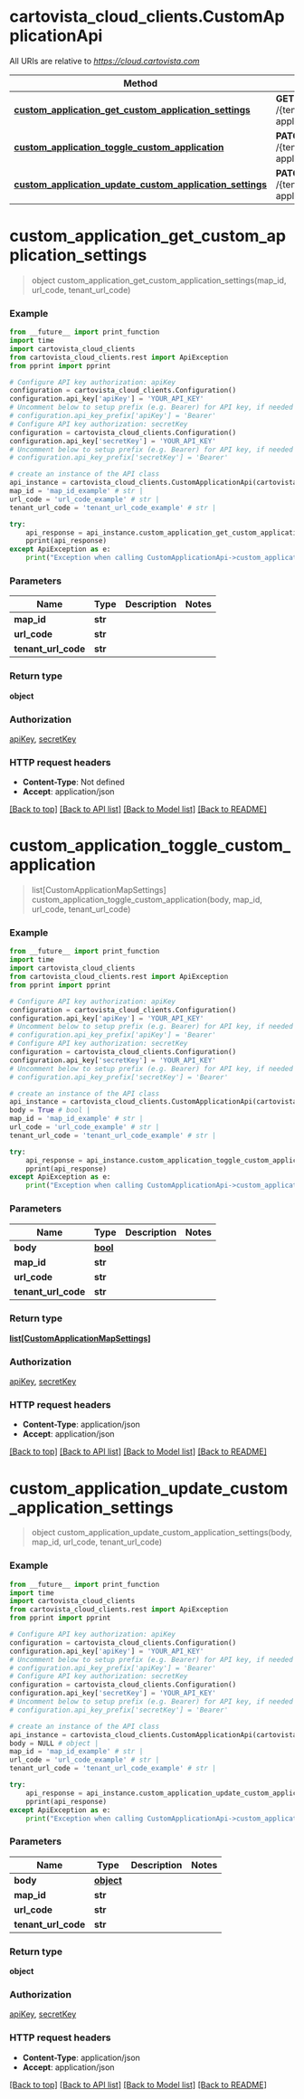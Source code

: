 # cartovista_cloud_clients.CustomApplicationApi

All URIs are relative to *https://cloud.cartovista.com*

Method | HTTP request | Description
------------- | ------------- | -------------
[**custom_application_get_custom_application_settings**](CustomApplicationApi.md#custom_application_get_custom_application_settings) | **GET** /{tenantUrlCode}/api/v2/map/{mapId}/custom-application/{urlCode}/settings | 
[**custom_application_toggle_custom_application**](CustomApplicationApi.md#custom_application_toggle_custom_application) | **PATCH** /{tenantUrlCode}/api/v2/map/{mapId}/custom-application/{urlCode}/toggle | 
[**custom_application_update_custom_application_settings**](CustomApplicationApi.md#custom_application_update_custom_application_settings) | **PATCH** /{tenantUrlCode}/api/v2/map/{mapId}/custom-application/{urlCode}/settings | 

# **custom_application_get_custom_application_settings**
> object custom_application_get_custom_application_settings(map_id, url_code, tenant_url_code)



### Example
```python
from __future__ import print_function
import time
import cartovista_cloud_clients
from cartovista_cloud_clients.rest import ApiException
from pprint import pprint

# Configure API key authorization: apiKey
configuration = cartovista_cloud_clients.Configuration()
configuration.api_key['apiKey'] = 'YOUR_API_KEY'
# Uncomment below to setup prefix (e.g. Bearer) for API key, if needed
# configuration.api_key_prefix['apiKey'] = 'Bearer'
# Configure API key authorization: secretKey
configuration = cartovista_cloud_clients.Configuration()
configuration.api_key['secretKey'] = 'YOUR_API_KEY'
# Uncomment below to setup prefix (e.g. Bearer) for API key, if needed
# configuration.api_key_prefix['secretKey'] = 'Bearer'

# create an instance of the API class
api_instance = cartovista_cloud_clients.CustomApplicationApi(cartovista_cloud_clients.ApiClient(configuration))
map_id = 'map_id_example' # str | 
url_code = 'url_code_example' # str | 
tenant_url_code = 'tenant_url_code_example' # str | 

try:
    api_response = api_instance.custom_application_get_custom_application_settings(map_id, url_code, tenant_url_code)
    pprint(api_response)
except ApiException as e:
    print("Exception when calling CustomApplicationApi->custom_application_get_custom_application_settings: %s\n" % e)
```

### Parameters

Name | Type | Description  | Notes
------------- | ------------- | ------------- | -------------
 **map_id** | **str**|  | 
 **url_code** | **str**|  | 
 **tenant_url_code** | **str**|  | 

### Return type

**object**

### Authorization

[apiKey](../README.md#apiKey), [secretKey](../README.md#secretKey)

### HTTP request headers

 - **Content-Type**: Not defined
 - **Accept**: application/json

[[Back to top]](#) [[Back to API list]](../README.md#documentation-for-api-endpoints) [[Back to Model list]](../README.md#documentation-for-models) [[Back to README]](../README.md)

# **custom_application_toggle_custom_application**
> list[CustomApplicationMapSettings] custom_application_toggle_custom_application(body, map_id, url_code, tenant_url_code)



### Example
```python
from __future__ import print_function
import time
import cartovista_cloud_clients
from cartovista_cloud_clients.rest import ApiException
from pprint import pprint

# Configure API key authorization: apiKey
configuration = cartovista_cloud_clients.Configuration()
configuration.api_key['apiKey'] = 'YOUR_API_KEY'
# Uncomment below to setup prefix (e.g. Bearer) for API key, if needed
# configuration.api_key_prefix['apiKey'] = 'Bearer'
# Configure API key authorization: secretKey
configuration = cartovista_cloud_clients.Configuration()
configuration.api_key['secretKey'] = 'YOUR_API_KEY'
# Uncomment below to setup prefix (e.g. Bearer) for API key, if needed
# configuration.api_key_prefix['secretKey'] = 'Bearer'

# create an instance of the API class
api_instance = cartovista_cloud_clients.CustomApplicationApi(cartovista_cloud_clients.ApiClient(configuration))
body = True # bool | 
map_id = 'map_id_example' # str | 
url_code = 'url_code_example' # str | 
tenant_url_code = 'tenant_url_code_example' # str | 

try:
    api_response = api_instance.custom_application_toggle_custom_application(body, map_id, url_code, tenant_url_code)
    pprint(api_response)
except ApiException as e:
    print("Exception when calling CustomApplicationApi->custom_application_toggle_custom_application: %s\n" % e)
```

### Parameters

Name | Type | Description  | Notes
------------- | ------------- | ------------- | -------------
 **body** | [**bool**](bool.md)|  | 
 **map_id** | **str**|  | 
 **url_code** | **str**|  | 
 **tenant_url_code** | **str**|  | 

### Return type

[**list[CustomApplicationMapSettings]**](CustomApplicationMapSettings.md)

### Authorization

[apiKey](../README.md#apiKey), [secretKey](../README.md#secretKey)

### HTTP request headers

 - **Content-Type**: application/json
 - **Accept**: application/json

[[Back to top]](#) [[Back to API list]](../README.md#documentation-for-api-endpoints) [[Back to Model list]](../README.md#documentation-for-models) [[Back to README]](../README.md)

# **custom_application_update_custom_application_settings**
> object custom_application_update_custom_application_settings(body, map_id, url_code, tenant_url_code)



### Example
```python
from __future__ import print_function
import time
import cartovista_cloud_clients
from cartovista_cloud_clients.rest import ApiException
from pprint import pprint

# Configure API key authorization: apiKey
configuration = cartovista_cloud_clients.Configuration()
configuration.api_key['apiKey'] = 'YOUR_API_KEY'
# Uncomment below to setup prefix (e.g. Bearer) for API key, if needed
# configuration.api_key_prefix['apiKey'] = 'Bearer'
# Configure API key authorization: secretKey
configuration = cartovista_cloud_clients.Configuration()
configuration.api_key['secretKey'] = 'YOUR_API_KEY'
# Uncomment below to setup prefix (e.g. Bearer) for API key, if needed
# configuration.api_key_prefix['secretKey'] = 'Bearer'

# create an instance of the API class
api_instance = cartovista_cloud_clients.CustomApplicationApi(cartovista_cloud_clients.ApiClient(configuration))
body = NULL # object | 
map_id = 'map_id_example' # str | 
url_code = 'url_code_example' # str | 
tenant_url_code = 'tenant_url_code_example' # str | 

try:
    api_response = api_instance.custom_application_update_custom_application_settings(body, map_id, url_code, tenant_url_code)
    pprint(api_response)
except ApiException as e:
    print("Exception when calling CustomApplicationApi->custom_application_update_custom_application_settings: %s\n" % e)
```

### Parameters

Name | Type | Description  | Notes
------------- | ------------- | ------------- | -------------
 **body** | [**object**](object.md)|  | 
 **map_id** | **str**|  | 
 **url_code** | **str**|  | 
 **tenant_url_code** | **str**|  | 

### Return type

**object**

### Authorization

[apiKey](../README.md#apiKey), [secretKey](../README.md#secretKey)

### HTTP request headers

 - **Content-Type**: application/json
 - **Accept**: application/json

[[Back to top]](#) [[Back to API list]](../README.md#documentation-for-api-endpoints) [[Back to Model list]](../README.md#documentation-for-models) [[Back to README]](../README.md)


